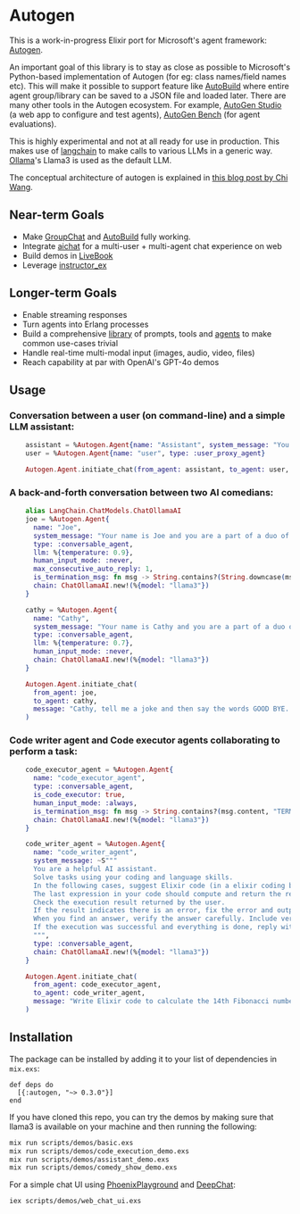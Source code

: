 # Autogen

This is a work-in-progress Elixir port for Microsoft's agent framework: [Autogen](https://microsoft.github.io/autogen/).

An important goal of this library is to stay as close as possible to Microsoft's Python-based implementation of Autogen (for eg: class names/field names etc). This will make it possible to support feature like [AutoBuild](https://microsoft.github.io/autogen/blog/2023/11/26/Agent-AutoBuild) where entire agent group/library can be saved to a JSON file and loaded later. There are many other tools in the Autogen ecosystem. For example, [AutoGen Studio](https://microsoft.github.io/autogen/blog/2023/12/01/AutoGenStudio) (a web app to configure and test agents), [AutoGen Bench](https://microsoft.github.io/autogen/blog/2024/01/25/AutoGenBench) (for agent evaluations).

This is highly experimental and not at all ready for use in production.
This makes use of [langchain](https://github.com/brainlid/langchain) to make calls to various LLMs in a generic way. [Ollama](https://ollama.com/)'s Llama3 is used as the default LLM.

The conceptual architecture of autogen is explained in [this blog post by Chi Wang](https://microsoft.github.io/autogen/blog/2024/05/24/Agent).

## Near-term Goals

- Make [GroupChat](https://microsoft.github.io/autogen/docs/tutorial/conversation-patterns#group-chat) and [AutoBuild](https://microsoft.github.io/autogen/blog/2023/11/26/Agent-AutoBuild/) fully working.
- Integrate [aichat](https://github.com/nileshtrivedi/aichat) for a multi-user + multi-agent chat experience on web
- Build demos in [LiveBook](https://livebook.dev/)
- Leverage [instructor_ex](https://github.com/thmsmlr/instructor_ex)

## Longer-term Goals

- Enable streaming responses
- Turn agents into Erlang processes
- Build a comprehensive [library](https://microsoft.github.io/autogen/docs/Examples) of prompts, tools and [agents](https://microsoft.github.io/autogen/docs/notebooks) to make common use-cases trivial
- Handle real-time multi-modal input (images, audio, video, files)
- Reach capability at par with OpenAI's GPT-4o demos

## Usage

### Conversation between a user (on command-line) and a simple LLM assistant:
```elixir
    assistant = %Autogen.Agent{name: "Assistant", system_message: "You are a helpful chatbot", type: :conversable_agent}
    user = %Autogen.Agent{name: "user", type: :user_proxy_agent}

    Autogen.Agent.initiate_chat(from_agent: assistant, to_agent: user, message: "How can I help you today?")
```

### A back-and-forth conversation between two AI comedians:
```elixir
    alias LangChain.ChatModels.ChatOllamaAI
    joe = %Autogen.Agent{
      name: "Joe",
      system_message: "Your name is Joe and you are a part of a duo of comedians.",
      type: :conversable_agent,
      llm: %{temperature: 0.9},
      human_input_mode: :never,
      max_consecutive_auto_reply: 1,
      is_termination_msg: fn msg -> String.contains?(String.downcase(msg.content), "bye") end,
      chain: ChatOllamaAI.new!(%{model: "llama3"})
    }

    cathy = %Autogen.Agent{
      name: "Cathy",
      system_message: "Your name is Cathy and you are a part of a duo of comedians.",
      type: :conversable_agent,
      llm: %{temperature: 0.7},
      human_input_mode: :never,
      chain: ChatOllamaAI.new!(%{model: "llama3"})
    }

    Autogen.Agent.initiate_chat(
      from_agent: joe,
      to_agent: cathy,
      message: "Cathy, tell me a joke and then say the words GOOD BYE..", max_turns: 2
    )
```

### Code writer agent and Code executor agents collaborating to perform a task:

```elixir
    code_executor_agent = %Autogen.Agent{
      name: "code_executor_agent",
      type: :conversable_agent,
      is_code_executor: true,
      human_input_mode: :always,
      is_termination_msg: fn msg -> String.contains?(msg.content, "TERMINATE") end,
      chain: ChatOllamaAI.new!(%{model: "llama3"})
    }

    code_writer_agent = %Autogen.Agent{
      name: "code_writer_agent",
      system_message: ~S"""
      You are a helpful AI assistant.
      Solve tasks using your coding and language skills.
      In the following cases, suggest Elixir code (in a elixir coding block) for the user to execute.
      The last expression in your code should compute and return the result (rather than print it).
      Check the execution result returned by the user.
      If the result indicates there is an error, fix the error and output the code again. Suggest the full code instead of partial code or code changes. If the error can't be fixed or if the task is not solved even after the code is executed successfully, analyze the problem, revisit your assumption, collect additional info you need, and think of a different approach to try.
      When you find an answer, verify the answer carefully. Include verifiable evidence in your response if possible.
      If the execution was successful and everything is done, reply with 'TERMINATE'.
      """,
      type: :conversable_agent,
      chain: ChatOllamaAI.new!(%{model: "llama3"})
    }

    Autogen.Agent.initiate_chat(
      from_agent: code_executor_agent,
      to_agent: code_writer_agent,
      message: "Write Elixir code to calculate the 14th Fibonacci number."
    )
```


## Installation

The package can be installed by adding it to your list of dependencies in `mix.exs`:

```
def deps do
  [{:autogen, "~> 0.3.0"}]
end
```

If you have cloned this repo, you can try the demos by making sure that llama3 is available on your machine and then running the following:

```bash
mix run scripts/demos/basic.exs
mix run scripts/demos/code_execution_demo.exs
mix run scripts/demos/assistant_demo.exs
mix run scripts/demos/comedy_show_demo.exs
```

For a simple chat UI using [PhoenixPlayground](https://github.com/phoenix-playground/phoenix_playground) and [DeepChat](https://deepchat.dev/):
```bash
iex scripts/demos/web_chat_ui.exs
```
